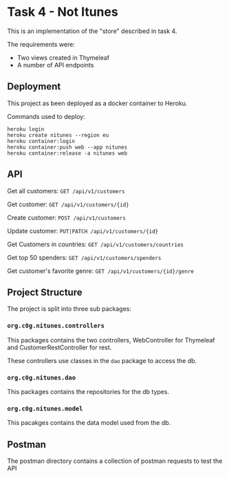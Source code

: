 # Task 4 - Not Itunes
This is an implementation of the "store" described in task 4.

The requirements were:
 - Two views created in Thymeleaf
 - A number of API endpoints

## Deployment
This project as been deployed as a docker container to Heroku.

Commands used to deploy:

```
heroku login
heroku create nitunes --region eu
heroku container:login
heroku container:push web --app nitunes
heroku container:release -a nitunes web
```
## API

Get all customers: `GET /api/v1/customers`

Get customer: `GET /api/v1/customers/{id}`

Create customer: `POST /api/v1/customers`

Update customer: `PUT|PATCH /api/v1/customers/{id}`

Get Customers in countries: `GET /api/v1/customers/countries`

Get top 50 spenders: `GET /api/v1/customers/spenders`

Get customer's favorite genre: `GET /api/v1/customers/{id}/genre`

## Project Structure
The project is split into three sub packages:

### `org.c0g.nitunes.controllers`
This packages contains the two controllers, WebController for Thymeleaf and CustomerRestController for rest.

These controllers use classes in the `dao` package to access the db.

### `org.c0g.nitunes.dao`
This packages contains the repositories for the db types.

### `org.c0g.nitunes.model`
This pacakges contains the data model used from the db.

## Postman
The postman directory contains a collection of postman requests to test the API